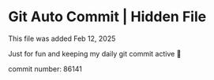 # Git Auto Commit | Hidden File

This file was added Feb 12, 2025

Just for fun and keeping my daily git commit active 🤪

commit number: 86141
